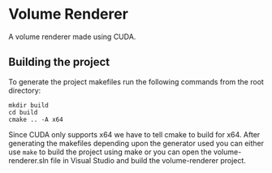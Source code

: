 # Volume Renderer
A volume renderer made using CUDA.

## Building the project
To generate the project makefiles run the following commands from the root directory: 

    mkdir build  
    cd build  
    cmake .. -A x64  

Since CUDA only supports x64 we have to tell cmake to build for x64. After generating the makefiles depending upon the generator used you can either use `make` to build the project using make or you can open the volume-renderer.sln file in Visual Studio and build the volume-renderer project.
